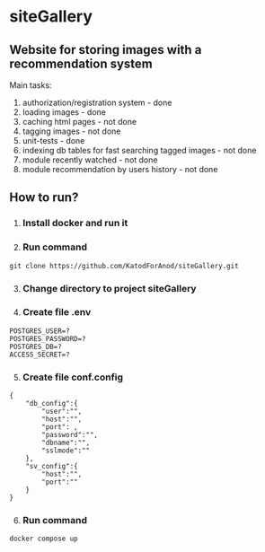 # siteGallery
## Website for storing images with a recommendation system
Main tasks:
1. authorization/registration system - done
2. loading images - done
4. caching html pages - not done
5. tagging images - not done
6. unit-tests - done
7. indexing db tables for fast searching tagged images - not done
8. module recently watched - not done
9. module recommendation by users history - not done

## How to run?
1. ### Install docker and run it
2. ### Run command
```
git clone https://github.com/KatodForAnod/siteGallery.git
```
3. ### Change directory to project siteGallery
4. ### Create file .env
```
POSTGRES_USER=?
POSTGRES_PASSWORD=?
POSTGRES_DB=?
ACCESS_SECRET=?
```
5. ### Create file conf.config
```
{
    "db_config":{
        "user":"",
        "host":"",
        "port": ,
        "password":"",
        "dbname":"",
        "sslmode":""
    },
    "sv_config":{
        "host":"",
        "port":""
    }
}
```
6. ### Run command
```
docker compose up
```
